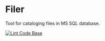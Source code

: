 # Filer
Tool for cataloging files in MS SQL database.

[![Lint Code Base](https://github.com/andjur/Filer/actions/workflows/super-linter.yml/badge.svg)](https://github.com/andjur/Filer/actions/workflows/super-linter.yml)

